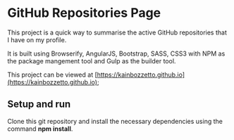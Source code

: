 # GitHub Repositories Page

This project is a quick way to summarise the active GitHub repositories that I have on my profile.

It is built using Browserify, AngularJS, Bootstrap, SASS, CSS3 with NPM as the package mangement tool and Gulp as the builder tool.

This project can be viewed at [https://kainbozzetto.github.io](https://kainbozzetto.github.io);

## Setup and run

Clone this git repository and install the necessary dependencies using the command **npm install**.